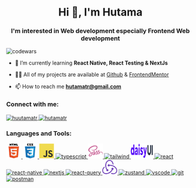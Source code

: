 <h1 align="center">Hi 👋, I'm Hutama</h1>
<h3 align="center">I'm interested in Web development especially Frontend Web development</h3>

<p align="left">
  <img src="https://www.codewars.com/users/hutamatr/badges/small" alt="codewars" />
</p>

- 🌱 I’m currently learning **React Native, React Testing & NextJs**

- 👨‍💻 All of my projects are available at [Github](https://github.com/hutamatr) & [FrontendMentor](https://www.frontendmentor.io/profile/hutamatr)

- 📫 How to reach me **hutamatr@gmail.com**

<h3 align="left">Connect with me:</h3>
<p align="left">
<a href="https://twitter.com/huutamatr" target="blank">
<img align="center" src="https://raw.githubusercontent.com/rahuldkjain/github-profile-readme-generator/master/src/images/icons/Social/twitter.svg" alt="huutamatr" height="30" width="40" />
</a>

<!-- <a href="https://linkedin.com/in/hutama-trirahmanto" target="blank"><img align="center" src="https://raw.githubusercontent.com/rahuldkjain/github-profile-readme-generator/master/src/images/icons/Social/linked-in-alt.svg" alt="hutama trirahmanto" height="30" width="40" /></a> -->

<a href="https://codepen.io/hutamatr" target="blank">
<img align="center" src="https://raw.githubusercontent.com/rahuldkjain/github-profile-readme-generator/master/src/images/icons/Social/codepen.svg" alt="hutamatr" height="30" width="40" />
</a>
</p>

<h3 align="left">Languages and Tools:</h3>
<p align="left">
<a href="https://www.w3.org/html/" target="_blank" rel="noreferrer">
<img src="https://raw.githubusercontent.com/devicons/devicon/master/icons/html5/html5-original-wordmark.svg" alt="html5" width="40" height="40"/>
</a>
<a href="https://www.w3schools.com/css/" target="_blank" rel="noreferrer">
<img src="https://raw.githubusercontent.com/devicons/devicon/master/icons/css3/css3-original-wordmark.svg" alt="css3" width="40" height="40"/>
</a>
<a href="https://developer.mozilla.org/en-US/docs/Web/JavaScript" target="_blank" rel="noreferrer">
<img src="https://raw.githubusercontent.com/devicons/devicon/master/icons/javascript/javascript-original.svg" alt="javascript" width="40" height="40"/>
</a>
 <a href="https://www.typescriptlang.org/" target="_blank" rel="noreferrer">
<img src="https://www.vectorlogo.zone/logos/typescriptlang/typescriptlang-icon.svg" alt="typescript" width="40" height="40"/>
</a>
<a href="https://sass-lang.com" target="_blank" rel="noreferrer">
<img src="https://raw.githubusercontent.com/devicons/devicon/master/icons/sass/sass-original.svg" alt="sass" width="40" height="40"/>
</a>
<!-- <a href="https://getbootstrap.com" target="_blank" rel="noreferrer">
<img src="https://raw.githubusercontent.com/devicons/devicon/master/icons/bootstrap/bootstrap-plain-wordmark.svg" alt="bootstrap" width="40" height="40"/>
</a> -->
<a href="https://tailwindcss.com/" target="_blank" rel="noreferrer">
<img src="https://www.vectorlogo.zone/logos/tailwindcss/tailwindcss-icon.svg" alt="tailwind" width="40" height="40"/>
</a>
<a href="https://daisyui.com/" target="_blank" rel="noreferrer">
<img src="https://raw.githubusercontent.com/saadeghi/files/main/daisyui/logo-4.svg" alt="daisyUI" width="60" height="40"/>
</a>
<a href="https://reactjs.org/" target="_blank" rel="noreferrer">
<img src="https://www.vectorlogo.zone/logos/reactjs/reactjs-ar21.svg" alt="react" width="80" height="40"/>
</a>
<a href="https://reactnative.dev/" target="_blank" rel="noreferrer">
<img src="https://thebhwgroup.com/sites/default/images/blogs/2016-10-3-react-native-jni/react_native.png" alt="react-native" width="100" height="40"/>
</a> 
<a href="https://nextjs.org/" target="_blank" rel="noreferrer">
<img src="https://testrigor.com/wp-content/uploads/2023/04/nextjs-logo.png" alt="nextjs" width="90" height="40"/>
</a>
<a href="https://tanstack.com/query/v4/docs/overview" target="_blank" rel="noreferrer">
<img src="https://seeklogo.com/images/R/react-query-logo-1340EA4CE9-seeklogo.com.png" alt="react-query" width="40" height="40"/>
</a>
<a href="https://redux-toolkit.js.org/" target="_blank" rel="noreferrer">
<img src="https://raw.githubusercontent.com/devicons/devicon/master/icons/redux/redux-original.svg" alt="redux" width="40" height="40"/>
</a>
<a href="https://github.com/pmndrs/zustand" target="_blank" rel="noreferrer">
<img src="https://dev-to-uploads.s3.amazonaws.com/i/lftgzwgzy8g2u8vqwso2.png" alt="zustand" width="85" height="40"/>
</a>
<a href="https://code.visualstudio.com/" target="_blank" rel="noreferrer">
<img src="https://upload.vectorlogo.zone/logos/visualstudio_code/images/a4381320-f83c-4a29-9db3-b241c1d096b1.svg" alt="vscode" width="40" height="40"/>
</a>
<a href="https://git-scm.com/" target="_blank" rel="noreferrer">
<img src="https://www.vectorlogo.zone/logos/git-scm/git-scm-icon.svg" alt="git" width="40" height="40"/>
</a>
<a href="https://postman.com" target="_blank" rel="noreferrer">
<img src="https://www.vectorlogo.zone/logos/getpostman/getpostman-icon.svg" alt="postman" width="40" height="40"/>
</a>
<!-- <a href="https://www.figma.com/" target="_blank" rel="noreferrer">
<img src="https://www.vectorlogo.zone/logos/figma/figma-icon.svg" alt="figma" width="40" height="40"/>
</a> -->
</p>

